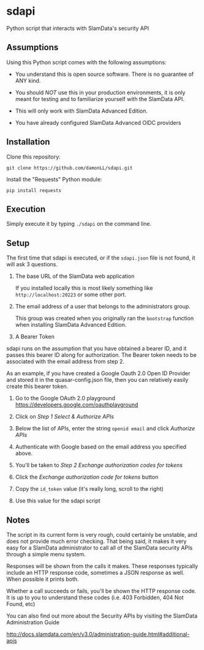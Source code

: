 # sdapi

Python script that interacts with SlamData's security API

## Assumptions

Using this Python script comes with the following assumptions:

* You understand this is open source software.  There is no
  guarantee of ANY kind.

* You should *NOT* use this in your production environments,
  it is only meant for testing and to familiarize yourself with
  the SlamData API.

* This will only work with SlamData Advanced Edition.

* You have already configured SlamData Advanced OIDC providers

## Installation

Clone this repository:

```
git clone https://github.com/damonLL/sdapi.git
```

Install the "Requests" Python module:

```
pip install requests
```

## Execution

Simply execute it by typing ```./sdapi``` on the command line.


## Setup

The first time that sdapi is executed, or if the `sdapi.json`
file is not found, it will ask 3 questions.

1. The base URL of the SlamData web application

	If you installed locally this is most likely something
	like ```http://localhost:20223``` or some other port.

2. The email address of a user that belongs to the
   administrators group.

	This group was created when you originally ran the `bootstrap`
	function when installing SlamData Advanced Edition.

3. A Bearer Token

sdapi runs on the assumption that you have obtained a bearer
ID, and it passes this bearer ID along for authorization.
The Bearer token needs to be associated with the email
address from step 2.  

As an example, if you have created a Google Oauth 2.0
Open ID Provider and stored it in the quasar-config.json
file, then you can relatively easily create this bearer token.

1. Go to the Google OAuth 2.0 playground https://developers.google.com/oauthplayground

2. Click on *Step 1 Select & Authorize APIs*

3. Below the list of APIs, enter the string ```openid email``` and click *Authorize APIs*

4. Authenticate with Google based on the email address you specified above.

5. You'll be taken to *Step 2 Exchange authorization codes for tokens*

6. Click the *Exchange authorization code for tokens* button

7. Copy the ```id_token``` value (it's really long, scroll to the right)

8. Use this value for the sdapi script

## Notes

The script in its current form is very rough, could certainly be unstable,
and does not provide much error checking.  That being said, it makes it
very easy for a SlamData administrator to call all of the
SlamData security APIs through a simple menu system.

Responses will be shown from the calls it makes.  These responses typically
include an HTTP response code, sometimes a JSON response as well.  When
possible it prints both.

Whether a call succeeds or fails, you'll be shown the HTTP response code.
It is up to you to understand these codes (i.e. 403 Forbidden, 404 Not Found, etc)

You can also find out more about the Security APIs by visiting the
SlamData Administration Guide

http://docs.slamdata.com/en/v3.0/administration-guide.html#additional-apis

